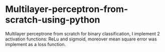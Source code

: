 # Multilayer-perceptron-from-scratch-using-python 
Multilayer perceptrone from scratch for binary classification, I implement 2 activation functions: ReLu and sigmoid, moreover mean square error was implement as a loss function.
